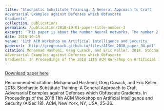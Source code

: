 ```yaml
---
title: "Stochastic Substitute Training: A General Approach to Craft
Adversarial Examples against Defenses which Obfuscate
Gradients"
collection: publications
permalink: /publication/2010-10-01-paper-title-number-3
excerpt: 'This paper is about the number Neural networks. The number 2 is left for future work.'
date: 2018-10-19
venue: '11th ACM Workshop on Artificial Intelligence and Security'
paperurl: 'http://gregcusack.github.io/files/AISec_2018_paper_34.pdf'
citation: Mohammad Hashemi, Greg Cusack, and Eric Keller. 2018. Stochastic Substitute Training: A General Approach to Craft
Adversarial Examples against Defenses which Obfuscate
Gradients. In Proceedings of the 2018 11th ACM Workshop on Artificial Intelligence and Security (AISec'18). ACM, New York, NY, USA, 25-36.''
---
```


<a href='http://academicpages.github.io/files/AISec_2018_paper_34.pdf'>Download paper here</a>

Recommended citation: Mohammad Hashemi, Greg Cusack, and Eric Keller. 2018. Stochastic Substitute Training: A General Approach to Craft
Adversarial Examples against Defenses which Obfuscate
Gradients. In Proceedings of the 2018 11th ACM Workshop on Artificial Intelligence and Security (AISec'18). ACM, New York, NY, USA, 25-36..
